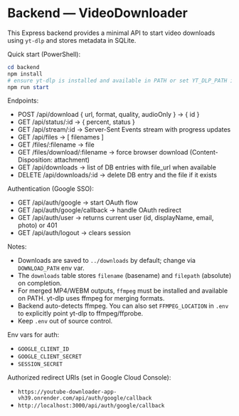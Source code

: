 # Backend — VideoDownloader

This Express backend provides a minimal API to start video downloads using `yt-dlp` and stores metadata in SQLite.

Quick start (PowerShell):

```powershell
cd backend
npm install
# ensure yt-dlp is installed and available in PATH or set YT_DLP_PATH in .env
npm run start
```

Endpoints:
- POST /api/download { url, format, quality, audioOnly } -> { id }
- GET /api/status/:id -> { percent, status }
- GET /api/stream/:id -> Server-Sent Events stream with progress updates
- GET /api/files -> [ filenames ]
- GET /files/:filename -> file
- GET /files/download/:filename -> force browser download (Content-Disposition: attachment)
- GET /api/downloads -> list of DB entries with file_url when available
- DELETE /api/downloads/:id -> delete DB entry and the file if it exists

Authentication (Google SSO):
- GET /api/auth/google -> start OAuth flow
- GET /api/auth/google/callback -> handle OAuth redirect
- GET /api/auth/user -> returns current user (id, displayName, email, photo) or 401
- GET /api/auth/logout -> clears session

Notes:
- Downloads are saved to `../downloads` by default; change via `DOWNLOAD_PATH` env var.
- The `downloads` table stores `filename` (basename) and `filepath` (absolute) on completion.
- For merged MP4/WEBM outputs, `ffmpeg` must be installed and available on PATH. yt-dlp uses ffmpeg for merging formats.
- Backend auto-detects ffmpeg. You can also set `FFMPEG_LOCATION` in `.env` to explicitly point yt-dlp to ffmpeg/ffprobe.
- Keep `.env` out of source control.

Env vars for auth:
- `GOOGLE_CLIENT_ID`
- `GOOGLE_CLIENT_SECRET`
- `SESSION_SECRET`

Authorized redirect URIs (set in Google Cloud Console):
- `https://youtube-downloader-app-vh39.onrender.com/api/auth/google/callback`
- `http://localhost:3000/api/auth/google/callback`
